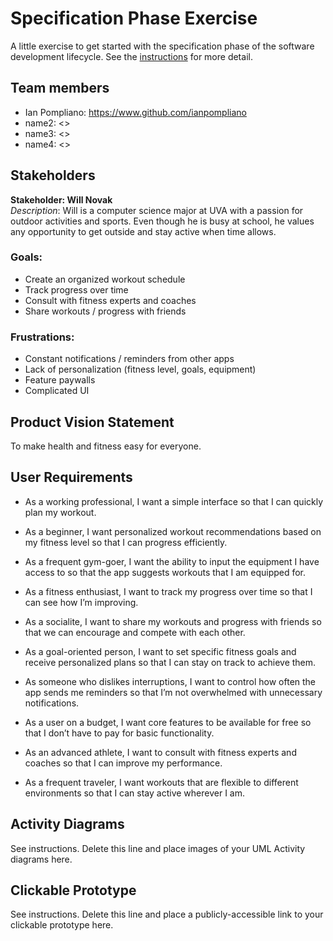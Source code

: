 # Specification Phase Exercise

A little exercise to get started with the specification phase of the software development lifecycle. See the [instructions](instructions.md) for more detail.

## Team members

- Ian Pompliano: <https://www.github.com/ianpompliano>
- name2: <>
- name3: <>
- name4: <>

## Stakeholders

**Stakeholder: Will Novak**  
*Description*: Will is a computer science major at UVA with a passion for outdoor activities and sports. Even though he is busy at school, he values any opportunity to get outside and stay active when time allows.

### Goals:
- Create an organized workout schedule
- Track progress over time
- Consult with fitness experts and coaches
- Share workouts / progress with friends

### Frustrations:
- Constant notifications / reminders from other apps
- Lack of personalization (fitness level, goals, equipment)
- Feature paywalls
- Complicated UI

## Product Vision Statement

To make health and fitness easy for everyone.

## User Requirements

- As a working professional, I want a simple interface so that I can quickly plan my workout.

- As a beginner, I want personalized workout recommendations based on my fitness level so that I can progress efficiently.

- As a frequent gym-goer, I want the ability to input the equipment I have access to so that the app suggests workouts that I am equipped for.

- As a fitness enthusiast, I want to track my progress over time so that I can see how I’m improving.

- As a socialite, I want to share my workouts and progress with friends so that we can encourage and compete with each other.

- As a goal-oriented person, I want to set specific fitness goals and receive personalized plans so that I can stay on track to achieve them.

- As someone who dislikes interruptions, I want to control how often the app sends me reminders so that I’m not overwhelmed with unnecessary notifications.

- As a user on a budget, I want core features to be available for free so that I don’t have to pay for basic functionality.

- As an advanced athlete, I want to consult with fitness experts and coaches so that I can improve my performance.

- As a frequent traveler, I want workouts that are flexible to different environments so that I can stay active wherever I am.

## Activity Diagrams

See instructions. Delete this line and place images of your UML Activity diagrams here.

## Clickable Prototype

See instructions. Delete this line and place a publicly-accessible link to your clickable prototype here.
